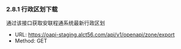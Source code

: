 ### 2.8.1 行政区划下载

通过该接口获取安联程通系统最新行政区划

* URL: https://oapi-staging.alct56.com/api/v1/openapi/zone/export
* Method: GET



